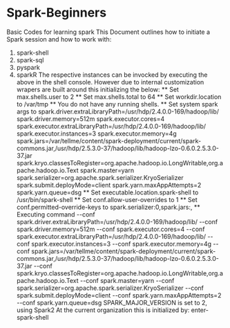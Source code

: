 # Spark-Beginners
Basic Codes for learning spark
This Document outlines how to initiate a Spark session and how to work with:
  1. spark-shell
  2. spark-sql
  3. pyspark
  4. sparkR
The respective instances can be invocked by executing the above in the shell console. 
However due to internal customization wrapers are built around this initializing the below:
  ** Set max.shells.user to 2
  ** Set max.shells.total to 64
  ** Set workdir.location to /var/tmp
  ** You do not have any running shells.
  ** Set system spark args to spark.driver.extraLibraryPath=/usr/hdp/2.4.0.0-169/hadoop/lib/ spark.driver.memory=512m spark.executor.cores=4 spark.executor.extraLibraryPath=/usr/hdp/2.4.0.0-169/hadoop/lib/ spark.executor.instances=3 spark.executor.memory=4g spark.jars=/var/tellme/content/spark-deployment/current/spark-commons.jar,/usr/hdp/2.5.3.0-37/hadoop/lib/hadoop-lzo-0.6.0.2.5.3.0-37.jar spark.kryo.classesToRegister=org.apache.hadoop.io.LongWritable,org.apache.hadoop.io.Text spark.master=yarn spark.serializer=org.apache.spark.serializer.KryoSerializer spark.submit.deployMode=client spark.yarn.maxAppAttempts=2 spark.yarn.queue=dsg
  ** Set executable.location.spark-shell to /usr/bin/spark-shell
  ** Set conf.allow-user-overrides to 1
  ** Set conf.permitted-override-keys to spark.serializer:0,spark.jars:,
  ** Executing command  --conf spark.driver.extraLibraryPath=/usr/hdp/2.4.0.0-169/hadoop/lib/ --conf spark.driver.memory=512m --conf spark.executor.cores=4 --conf spark.executor.extraLibraryPath=/usr/hdp/2.4.0.0-169/hadoop/lib/ --conf spark.executor.instances=3 --conf spark.executor.memory=4g --conf spark.jars=/var/tellme/content/spark-deployment/current/spark-commons.jar,/usr/hdp/2.5.3.0-37/hadoop/lib/hadoop-lzo-0.6.0.2.5.3.0-37.jar --conf spark.kryo.classesToRegister=org.apache.hadoop.io.LongWritable,org.apache.hadoop.io.Text --conf spark.master=yarn --conf spark.serializer=org.apache.spark.serializer.KryoSerializer --conf spark.submit.deployMode=client --conf spark.yarn.maxAppAttempts=2 --conf spark.yarn.queue=dsg
  SPARK_MAJOR_VERSION is set to 2, using Spark2
At the current organization this is initialized by:
  enter-spark-shell
